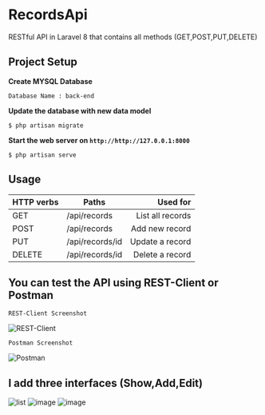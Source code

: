 # RecordsApi
RESTful API in Laravel 8 that contains all methods (GET,POST,PUT,DELETE)

## Project Setup

**Create MYSQL Database**

```console
Database Name : back-end
```

**Update the database with new data model**

```console
$ php artisan migrate
```

**Start the web server on `http://http://127.0.0.1:8000`**

```console
$ php artisan serve
```
## Usage

| HTTP verbs | Paths  | Used for |
| ---------- | ------ | --------:|
| GET | /api/records|List all records|
| POST | /api/records| Add new record|
| PUT | /api/records/id |  Update a record |
| DELETE | /api/records/id | Delete a record|

## You can test the API using REST-Client or Postman

```console
REST-Client Screenshot
```

![REST-Client](https://user-images.githubusercontent.com/73910136/116829580-5a1c8b00-ab9c-11eb-8242-a5034184230f.png)

```console
Postman Screenshot
```

![Postman](https://user-images.githubusercontent.com/73910136/116829560-43763400-ab9c-11eb-90ee-9350224e15ac.png)

## I add three interfaces (Show,Add,Edit)

![list](https://user-images.githubusercontent.com/73910136/116829590-6c96c480-ab9c-11eb-8938-222c87569884.png)
![image](https://user-images.githubusercontent.com/73910136/116834307-5b0de680-abb5-11eb-85fd-73e19c8a151d.png)
![image](https://user-images.githubusercontent.com/73910136/116834318-6b25c600-abb5-11eb-8e18-db742c334549.png)




